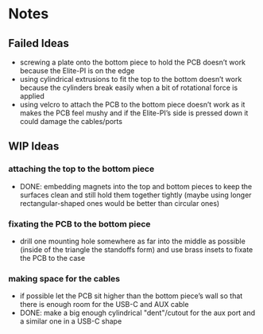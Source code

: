 # Notes
## Failed Ideas
- screwing a plate onto the bottom piece to hold the PCB doesn’t work because the Elite-PI is on the edge
- using cylindrical extrusions to fit the top to the bottom doesn’t work because the cylinders break easily when a bit of rotational force is applied
- using velcro to attach the PCB to the bottom piece doesn’t work as it makes the PCB feel mushy and if the Elite-PI’s side is pressed down it could damage the cables/ports

## WIP Ideas
### attaching the top to the bottom piece
- DONE: embedding magnets into the top and bottom pieces to keep the surfaces clean and still hold them together tightly (maybe using longer rectangular-shaped ones would be better than circular ones)

### fixating the PCB to the bottom piece
- drill one mounting hole somewhere as far into the middle as possible (inside of the triangle the standoffs form) and use brass insets to fixate the PCB to the case

### making space for the cables
- if possible let the PCB sit higher than the bottom piece’s wall so that there is enough room for the USB-C and AUX cable
- DONE: make a big enough cylindrical "dent"/cutout for the aux port and a similar one in a USB-C shape
